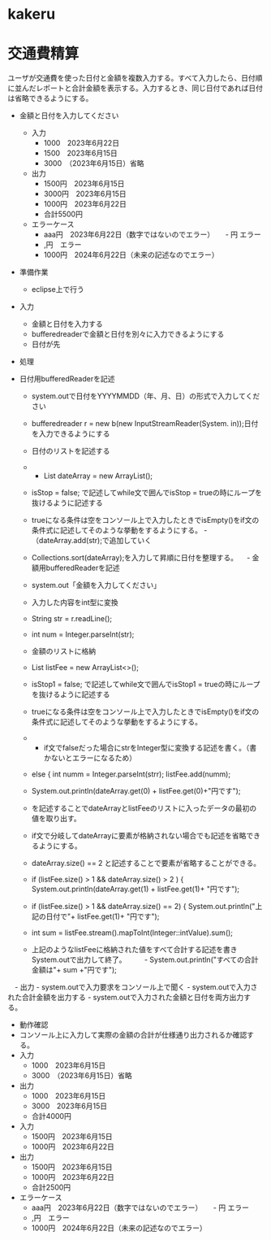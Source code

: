# kakeru
# 交通費精算
ユーザが交通費を使った日付と金額を複数入力する。すべて入力したら、日付順に並んだレポートと合計金額を表示する。入力するとき、同じ日付であれば日付は省略できるようにする。


-  金額と日付を入力してください
    -  入力
       -  1000　2023年6月22日
       -  1500　2023年6月15日
       -  3000　（2023年6月15日）省略
    -  出力
       -  1500円　2023年6月15日
       -  3000円　2023年6月15日
       -  1000円　2023年6月22日
       -  合計5500円
    -  エラーケース
       -  aaa円　2023年6月22日（数字ではないのでエラー）
　     -   円 エラー
       -   ,円　エラー
       -  1000円　2024年6月22日（未来の記述なのでエラー）

-  準備作業
     -  eclipse上で行う

-  入力
     -  金額と日付を入力する
     -  bufferedreaderで金額と日付を別々に入力できるようにする
     -  日付が先

-  処理

  - 日付用bufferedReaderを記述
     -  system.outで日付をYYYYMMDD（年、月、日）の形式で入力してください
     -  bufferedreader r = new b(new InputStreamReader(System. in));日付を入力できるようにする
     -  日付のリストを記述する
     -   - List<String> dateArray = new ArrayList<String>();
     -  isStop = false; で記述してwhile文で囲んでisStop = trueの時にループを抜けるように記述する
     -  trueになる条件は空をコンソール上で入力したときでisEmpty()をif文の条件式に記述してそのような挙動をするようにする。
     -（dateArray.add(str);で追加していく
     -  Collections.sort(dateArray);を入力して昇順に日付を整理する。
　- 金額用bufferedReaderを記述                   
     - system.out「金額を入力してください」
     - 入力した内容をint型に変換
     - String str = r.readLine();
     - int num = Integer.parseInt(str);
     - 金額のリストに格納
     - List<Integer> listFee = new ArrayList<>();
     - isStop1 = false; で記述してwhile文で囲んでisStop1 = trueの時にループを抜けるように記述する
     - trueになる条件は空をコンソール上で入力したときでisEmpty()をif文の条件式に記述してそのような挙動をするようにする。
     -  - if文でfalseだった場合にstrをInteger型に変換する記述を書く。（書かないとエラーになるため）
     - else {
	   int numm = Integer.parseInt(strr);
       listFee.add(numm);

     - System.out.println(dateArray.get(0) + listFee.get(0)+"円です");
     - を記述することでdateArrayとlistFeeのリストに入ったデータの最初の値を取り出す。
     - if文で分岐してdateArrayに要素が格納されない場合でも記述を省略できるようにする。
     - dateArray.size() == 2 と記述することで要素が省略することができる。
     - if (listFee.size() > 1 && dateArray.size() > 2 ) {
			System.out.println(dateArray.get(1) + listFee.get(1)+ "円です");
     - if (listFee.size() > 1 && dateArray.size() == 2) {
			System.out.println("上記の日付で"+ listFee.get(1)+ "円です");
     - int sum = listFee.stream().mapToInt(Integer::intValue).sum();
     - 上記のようなlistFeeに格納された値をすべて合計する記述を書きSystem.outで出力して終了。
　　 - System.out.println("すべての合計金額は"+ sum +"円です");



　- 出力
    - system.outで入力要求をコンソール上で聞く
    - system.outで入力された合計金額を出力する
    - system.outで入力された金額と日付を両方出力する。


-  動作確認
  -  コンソール上に入力して実際の金額の合計が仕様通り出力されるか確認する。
   - 入力
     - 1000　2023年6月15日
     - 3000　（2023年6月15日）省略
   - 出力
     - 1000　2023年6月15日
     - 3000　2023年6月15日
     - 合計4000円
   - 入力
     - 1500円　2023年6月15日
     - 1000円　2023年6月22日
   - 出力
     - 1500円　2023年6月15日
     - 1000円　2023年6月22日
     - 合計2500円
-  エラーケース
     - aaa円　2023年6月22日（数字ではないのでエラー）
　   - 円 エラー
     - ,円　エラー
     - 1000円　2024年6月22日（未来の記述なのでエラー）



